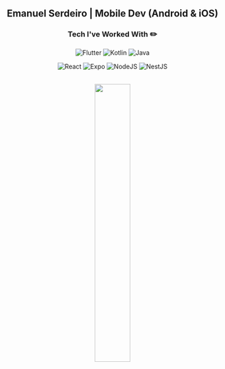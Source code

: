 <div align="center">  
  <br>

  ## Emanuel Serdeiro | Mobile Dev (Android & iOS) 
 
  ### Tech I've Worked With ✏️
  ![Flutter](https://img.shields.io/badge/flutter-blue.svg?style=for-the-badge&logo=flutter&logoColor=white)
  ![Kotlin](https://img.shields.io/badge/kotlin-%237F52FF.svg?style=for-the-badge&logo=kotlin&logoColor=white)
  ![Java](https://img.shields.io/badge/java-%23ED8B00.svg?style=for-the-badge&logo=openjdk&logoColor=white)

  ![React](https://img.shields.io/badge/React-%2320232a.svg?style=for-the-badge&logo=react&logoColor=%2361DAFB)
  ![Expo](https://img.shields.io/badge/Expo-000020?style=for-the-badge&logo=expo&logoColor=fff)
  ![NodeJS](https://img.shields.io/badge/node.js-6DA55F?style=for-the-badge&logo=node.js&logoColor=white)
  ![NestJS](https://img.shields.io/badge/nestjs-%23E0234E.svg?style=for-the-badge&logo=nestjs&logoColor=white)
</div>

  <br>
    <div>
    <div align="center">
      <img align="center" width="40%" src="https://github-readme-stats.vercel.app/api/top-langs/?username=eserdeiro&theme=dark&layout=compact&langs_count=10"/>
    </div>
   <br>
<br/>
